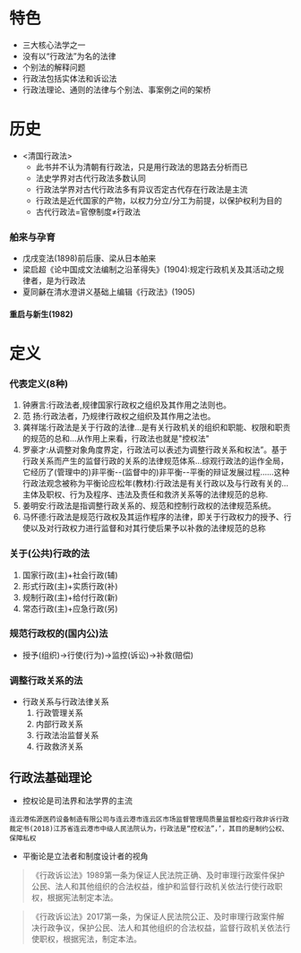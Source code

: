 # 特色

- 三大核心法学之一
- 没有以“行政法”为名的法律
- 个别法的解释问题
- 行政法包括实体法和诉讼法
- 行政法理论、通则的法律与个别法、事案例之间的架桥

# 历史

- <清国行政法>
  - 此书并不认为清朝有行政法，只是用行政法的思路去分析而已
  - 法史学界对古代行政法多数认同
  - 行政法学界对古代行政法多有异议否定古代存在行政法是主流
  - 行政法是近代国家的产物，以权力分立/分工为前提，以保护权利为目的
  - 古代行政法=官僚制度≠行政法

### 舶来与孕育

- 戊戌变法(1898)前后康、梁从日本舶来
- 梁启超《论中国成文法编制之沿革得失》(1904):规定行政机关及其活动之规律者，是为行政法
- 夏同龢在清水澄讲义基础上编辑《行政法》(1905)

#### 重启与新生(1982)

# 定义

### 代表定义(8种)

1. 钟赓言:行政法者,规律国家行政权之组织及其作用之法则也。
2. 范 扬:行政法者，乃规律行政权之组织及其作用之法也。
3. 龚祥瑞:行政法是关于行政的法律…是有关行政机关的组织和职能、权限和职责的规范的总和…从作用上来看，行政法也就是"控权法"
4. 罗豪才:从调整对象角度界定，行政法可以表述为调整行政关系和权法”。基于行政关系而产生的监督行政的关系的法律规范体系…综观行政法的运作全局，它经历了(管理中的)非平衡--(监督中的)非平衡--平衡的辩证发展过程……这种行政法观念被称为平衡论应松年(教材):行政法是有关行政以及与行政有关的…主体及职权、行为及程序、违法及责任和救济关系等的法律规范的总称.
5. 姜明安:行政法是指调整行政关系的、规范和控制行政权的法律规范系统。
6. 马怀德:行政法是规范行政权及其运作程序的法律，即关于行政权力的授予、行使以及对行政权力进行监督和对其行使后果予以补救的法律规范的总称

### 关于(公共)行政的法

1. 国家行政(主)+社会行政(辅)
2. 形式行政(主)+实质行政(补)
3. 规制行政(主)+给付行政(新)
4. 常态行政(主)+应急行政(另)

### 规范行政权的(国内公)法

- 授予(组织)→行使(行为)→监控(诉讼)→补救(赔偿)

### 调整行政关系的法

- 行政关系与行政法律关系
    1. 行政管理关系
    2. 内部行政关系
    3. 行政法治监督关系
    4. 行政救济关系

## 行政法基础理论

- 控权论是司法界和法学界的主流
~~~
连云港佑源医药设备制造有限公司与连云港市连云区市场监督管理局质量监督检疫行政非诉行政裁定书(2018)江苏省连云港市中级人民法院认为，行政法是“控权法”，’，其目的是制约公权、保障私权
~~~

- 平衡论是立法者和制度设计者的视角
>《行政诉讼法》1989第一条为保证人民法院正确、及时审理行政案件保护公民、法人和其他组织的合法权益，维护和监督行政机关依法行使行政职权，根据宪法制定本法。

>《行政诉讼法》2017第一条，为保证人民法院公正、及时审理行政案件解决行政争议，保护公民、法人和其他组织的合法权益，监督行政机关依法行使职权，根据宪法，制定本法。
